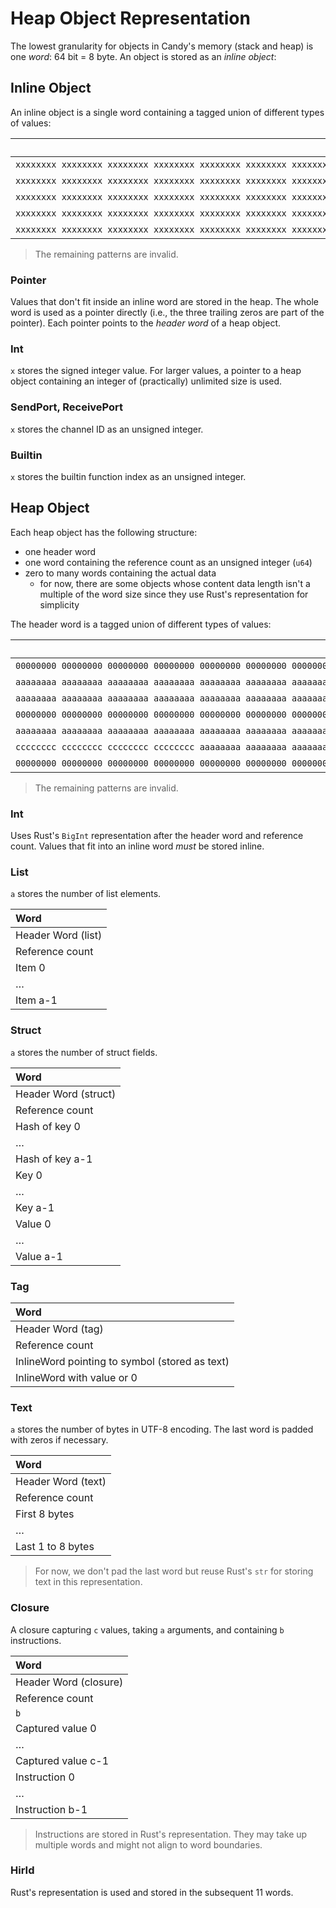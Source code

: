 # Heap Object Representation

The lowest granularity for objects in Candy's memory (stack and heap) is one _word_: 64 bit = 8 byte.
An object is stored as an _inline object_:

## Inline Object

An inline object is a single word containing a tagged union of different types of values:

|                                                                     Value | Meaning     |
| ------------------------------------------------------------------------: | :---------- |
| `xxxxxxxx xxxxxxxx xxxxxxxx xxxxxxxx xxxxxxxx xxxxxxxx xxxxxxxx xxxxx000` | Pointer     |
| `xxxxxxxx xxxxxxxx xxxxxxxx xxxxxxxx xxxxxxxx xxxxxxxx xxxxxxxx xxxxxx01` | Int         |
| `xxxxxxxx xxxxxxxx xxxxxxxx xxxxxxxx xxxxxxxx xxxxxxxx xxxxxxxx xxxxx010` | SendPort    |
| `xxxxxxxx xxxxxxxx xxxxxxxx xxxxxxxx xxxxxxxx xxxxxxxx xxxxxxxx xxxxx110` | ReceivePort |
| `xxxxxxxx xxxxxxxx xxxxxxxx xxxxxxxx xxxxxxxx xxxxxxxx xxxxxxxx xxxxxx11` | Builtin     |

> The remaining patterns are invalid.

### Pointer

Values that don't fit inside an inline word are stored in the heap.
The whole word is used as a pointer directly (i.e., the three trailing zeros are part of the pointer).
Each pointer points to the _header word_ of a heap object.

### Int

`x` stores the signed integer value.
For larger values, a pointer to a heap object containing an integer of (practically) unlimited size is used.

### SendPort, ReceivePort

`x` stores the channel ID as an unsigned integer.

### Builtin

`x` stores the builtin function index as an unsigned integer.

## Heap Object

Each heap object has the following structure:

- one header word
- one word containing the reference count as an unsigned integer (`u64`)
- zero to many words containing the actual data
  - for now, there are some objects whose content data length isn't a multiple of the word size since they use Rust's representation for simplicity

The header word is a tagged union of different types of values:

|                                                                     Value | Meaning |
| ------------------------------------------------------------------------: | :------ |
| `00000000 00000000 00000000 00000000 00000000 00000000 00000000 00000000` | Int     |
| `aaaaaaaa aaaaaaaa aaaaaaaa aaaaaaaa aaaaaaaa aaaaaaaa aaaaaaaa aaaaa001` | List    |
| `aaaaaaaa aaaaaaaa aaaaaaaa aaaaaaaa aaaaaaaa aaaaaaaa aaaaaaaa aaaaa101` | Struct  |
| `00000000 00000000 00000000 00000000 00000000 00000000 00000000 00000010` | Tag     |
| `aaaaaaaa aaaaaaaa aaaaaaaa aaaaaaaa aaaaaaaa aaaaaaaa aaaaaaaa aaaaa110` | Text    |
| `cccccccc cccccccc cccccccc cccccccc aaaaaaaa aaaaaaaa aaaaaaaa aaaaa011` | Closure |
| `00000000 00000000 00000000 00000000 00000000 00000000 00000000 00000111` | HirId   |

> The remaining patterns are invalid.

### Int

Uses Rust's `BigInt` representation after the header word and reference count.
Values that fit into an inline word _must_ be stored inline.

### List

`a` stores the number of list elements.

| Word               |
| :----------------- |
| Header Word (list) |
| Reference count    |
| Item 0             |
| …                  |
| Item a-1           |

### Struct

`a` stores the number of struct fields.

| Word                 |
| :------------------- |
| Header Word (struct) |
| Reference count      |
| Hash of key 0        |
| …                    |
| Hash of key a-1      |
| Key 0                |
| …                    |
| Key a-1              |
| Value 0              |
| …                    |
| Value a-1            |

### Tag

| Word                                           |
| :--------------------------------------------- |
| Header Word (tag)                              |
| Reference count                                |
| InlineWord pointing to symbol (stored as text) |
| InlineWord with value or 0                     |

### Text

`a` stores the number of bytes in UTF-8 encoding.
The last word is padded with zeros if necessary.

| Word               |
| :----------------- |
| Header Word (text) |
| Reference count    |
| First 8 bytes      |
| …                  |
| Last 1 to 8 bytes  |

> For now, we don't pad the last word but reuse Rust's `str` for storing text in this representation.

### Closure

A closure capturing `c` values, taking `a` arguments, and containing `b` instructions.

| Word                  |
| :-------------------- |
| Header Word (closure) |
| Reference count       |
| `b`                   |
| Captured value 0      |
| …                     |
| Captured value c-1    |
| Instruction 0         |
| …                     |
| Instruction b-1       |

> Instructions are stored in Rust's representation.
> They may take up multiple words and might not align to word boundaries.

### HirId

Rust's representation is used and stored in the subsequent 11 words.
